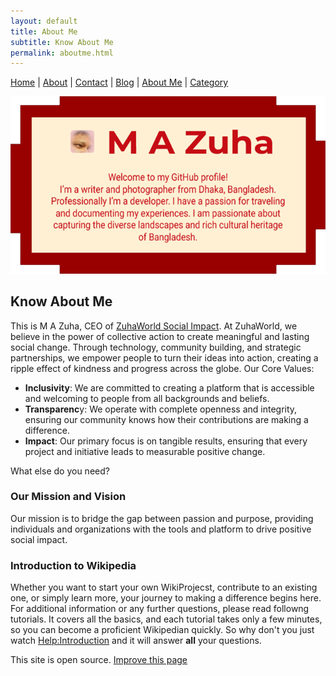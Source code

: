 ```yaml
---
layout: default
title: About Me
subtitle: Know About Me
permalink: aboutme.html
---
```

[Home](./) | [About](./about) | [Contact](./contact) | [Blog](./blog) | [About Me](./aboutme.html) | [Category](./category)

![Logo](/assets/img/logo.png)

## Know About Me

This is M A Zuha, CEO of [ZuhaWorld Social Impact](https://zuhaworld.com). At ZuhaWorld, we believe in the power of collective action to create meaningful and lasting social change. Through technology, community building, and strategic partnerships, we empower people to turn their ideas into action, creating a ripple effect of kindness and progress across the globe. Our Core Values:

- **Inclusivity**: We are committed to creating a platform that is accessible and welcoming to people from all backgrounds and beliefs.
- **Transparenc**y: We operate with complete openness and integrity, ensuring our community knows how their contributions are making a difference.
- **Impact**: Our primary focus is on tangible results, ensuring that every project and initiative leads to measurable positive change.

What else do you need?

### Our Mission and Vision

Our mission is to bridge the gap between passion and purpose, providing individuals and organizations with the tools and platform to drive positive social impact. 

### Introduction to Wikipedia
Whether you want to start your own WikiProjecst, contribute to an existing one, or simply learn more, your journey to making a difference begins here. For additional information or any further questions, please read followng tutorials. It covers all the basics, and each tutorial takes only a few minutes, so you can become a proficient Wikipedian quickly. So why don't you just watch [Help:Introduction](https://en.wikipedia.org/wiki/Help:Introduction) and it will answer **all** your questions.

This site is open source. [Improve this page](https://github.com/armandsl/armandsl.github.io/edit/main/index.md)
